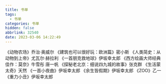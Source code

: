 ```yaml
---
title: 书单
tags:
  - 书单
categories: 书单
hidden: false
abbrlink: 32540
date: 2023-03-06 14:22:49
---
```


《动物农场》乔治·奥威尔
《建筑也可以很好玩：欧洲篇》密小斯
《人类简史：从动物到上帝》尤瓦尔·赫拉利
《一首朋克救地球》伊坂幸太郎
《西方绘画大师经典佳作：莫奈》牛雪彤 唐一帆
《探秘老北京：细说四九城的故事》张克群
《生活蒙太奇》天然
《一首小夜曲》伊坂幸太郎
《余生皆假期》伊坂幸太郎
《ZOO》乙一
《重力小丑》伊坂幸太郎